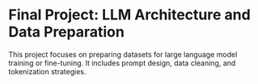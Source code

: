 # Final Project: LLM Architecture and Data Preparation

This project focuses on preparing datasets for large language model training or fine-tuning. It includes prompt design, data cleaning, and tokenization strategies.
